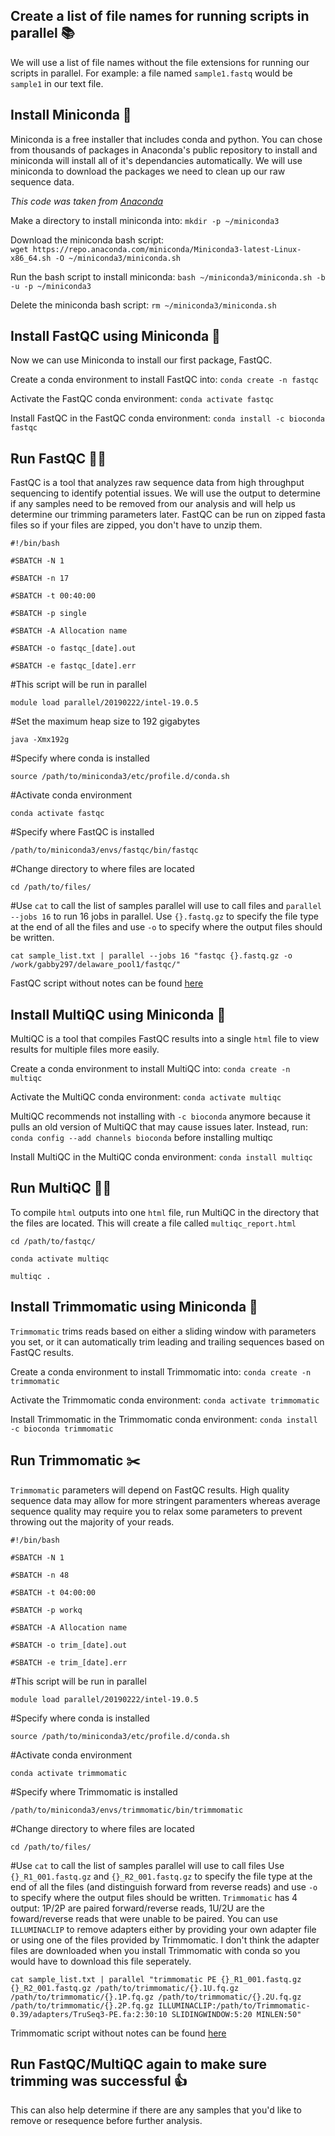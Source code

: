 ## Create a list of file names for running scripts in parallel 📚
We will use a list of file names without the file extensions for running our scripts in parallel. For example: a file named `sample1.fastq` would be `sample1` in our text file. 

## Install Miniconda  🐍
Miniconda is a free installer that includes conda and python. You can chose from thousands of packages in Anaconda's public repository to install and miniconda will install all of it's dependancies automatically. We will use miniconda to download the packages we need to clean up our raw sequence data.

_This code was taken from [Anaconda](https://docs.anaconda.com/miniconda/)_

Make a directory to install miniconda into: 
`mkdir -p ~/miniconda3`

Download the miniconda bash script:  
`wget https://repo.anaconda.com/miniconda/Miniconda3-latest-Linux-x86_64.sh -O ~/miniconda3/miniconda.sh`

Run the bash script to install miniconda: 
`bash ~/miniconda3/miniconda.sh -b -u -p ~/miniconda3`

Delete the miniconda bash script: 
`rm ~/miniconda3/miniconda.sh`

## Install FastQC using Miniconda 🐍
Now we can use Miniconda to install our first package, FastQC.

Create a conda environment to install FastQC into: 
`conda create -n fastqc`

Activate the FastQC conda environment: 
`conda activate fastqc`

Install FastQC in the FastQC conda environment: 
`conda install -c bioconda fastqc`

## Run FastQC 🏃‍♀️
FastQC is a tool that analyzes raw sequence data from high throughput sequencing to identify potential issues. We will use the output to determine if any samples need to be removed from our analysis and will help us determine our trimming parameters later. FastQC can be run on zipped fasta files so if your files are zipped, you don't have to unzip them. 

`#!/bin/bash`

`#SBATCH -N 1`

`#SBATCH -n 17`

`#SBATCH -t 00:40:00`

`#SBATCH -p single`

`#SBATCH -A Allocation name` 

`#SBATCH -o fastqc_[date].out`

`#SBATCH -e fastqc_[date].err`

#This script will be run in parallel

`module load parallel/20190222/intel-19.0.5`

#Set the maximum heap size to 192 gigabytes 

`java -Xmx192g`

#Specify where conda is installed  

`source /path/to/miniconda3/etc/profile.d/conda.sh`

#Activate conda environment

`conda activate fastqc`

#Specify where FastQC is installed

`/path/to/miniconda3/envs/fastqc/bin/fastqc`

#Change directory to where files are located

`cd /path/to/files/`

#Use `cat` to call the list of samples parallel will use to call files and `parallel --jobs 16` to run 16 jobs in parallel. Use `{}.fastq.gz` to specify the file type at the end of all the files and use `-o` to specify where the output files should be written. 

`cat sample_list.txt | parallel --jobs 16 "fastqc {}.fastq.gz -o /work/gabby297/delaware_pool1/fastqc/"`

FastQC script without notes can be found [here](https://github.com/gabbyz297/Structure-Pipeline/blob/main/fastqc.sh)

## Install MultiQC using Miniconda 🐍
MultiQC is a tool that compiles FastQC results into a single `html` file to view results for multiple files more easily. 

Create a conda environment to install MultiQC into: 
`conda create -n multiqc`

Activate the MultiQC conda environment: 
`conda activate multiqc`

MultiQC recommends not installing with `-c bioconda` anymore because it pulls an old version of MultiQC that may cause issues later. Instead, run: `conda config --add channels bioconda` before installing multiqc

Install MultiQC in the MultiQC conda environment: 
`conda install multiqc`

## Run MultiQC 🏃‍♀️
To compile `html` outputs into one `html` file, run MultiQC in the directory that the files are located. This will create a file called `multiqc_report.html` 

`cd /path/to/fastqc/`

`conda activate multiqc`

`multiqc .`

## Install Trimmomatic using Miniconda 🐍
`Trimmomatic` trims reads based on either a sliding window with parameters you set, or it can automatically trim leading and trailing sequences based on FastQC results. 

Create a conda environment to install Trimmomatic into: 
`conda create -n trimmomatic`

Activate the Trimmomatic conda environment: 
`conda activate trimmomatic`

Install Trimmomatic in the Trimmomatic conda environment: 
`conda install -c bioconda trimmomatic`

## Run Trimmomatic ✂️
`Trimmomatic` parameters will depend on FastQC results. High quality sequence data may allow for more stringent paramenters whereas average sequence quality may require you to relax some parameters to prevent throwing out the majority of your reads. 

`#!/bin/bash`

`#SBATCH -N 1`

`#SBATCH -n 48`

`#SBATCH -t 04:00:00`

`#SBATCH -p workq`

`#SBATCH -A Allocation name`

`#SBATCH -o trim_[date].out`

`#SBATCH -e trim_[date].err`

#This script will be run in parallel

`module load parallel/20190222/intel-19.0.5`

#Specify where conda is installed  

`source /path/to/miniconda3/etc/profile.d/conda.sh`

#Activate conda environment

`conda activate trimmomatic`

#Specify where Trimmomatic is installed

`/path/to/miniconda3/envs/trimmomatic/bin/trimmomatic`

#Change directory to where files are located

`cd /path/to/files/`

#Use `cat` to call the list of samples parallel will use to call files  Use `{}_R1_001.fastq.gz` and `{}_R2_001.fastq.gz` to specify the file type at the end of all the files (and distinguish forward from reverse reads) and use `-o` to specify where the output files should be written. `Trimmomatic` has 4 output: 1P/2P are paired forward/reverse reads, 1U/2U are the foward/reverse reads that were unable to be paired. You can use `ILLUMINACLIP` to remove adapters either by providing your own adapter file or using one of the files provided by Trimmomatic. I don't think the adapter files are downloaded when you install Trimmomatic with conda so you would have to download this file seperately.

`cat sample_list.txt | parallel "trimmomatic PE {}_R1_001.fastq.gz {}_R2_001.fastq.gz /path/to/trimmomatic/{}.1U.fq.gz /path/to/trimmomatic/{}.1P.fq.gz /path/to/trimmomatic/{}.2U.fq.gz /path/to/trimmomatic/{}.2P.fq.gz ILLUMINACLIP:/path/to/Trimmomatic-0.39/adapters/TruSeq3-PE.fa:2:30:10 SLIDINGWINDOW:5:20 MINLEN:50"`

Trimmomatic script without notes can be found [here]()

## Run FastQC/MultiQC again to make sure trimming was successful 👍
This can also help determine if there are any samples that you'd like to remove or resequence before further analysis. 

